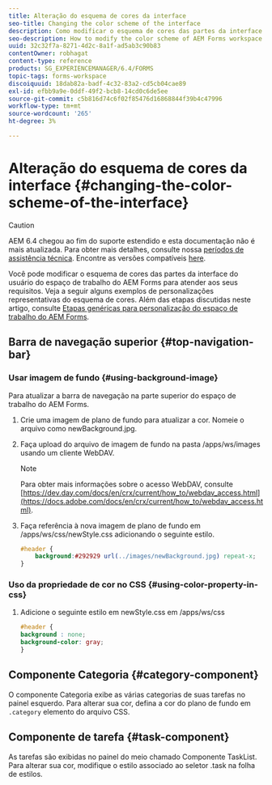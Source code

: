 ```yaml
---
title: Alteração do esquema de cores da interface
seo-title: Changing the color scheme of the interface
description: Como modificar o esquema de cores das partes da interface do usuário do AEM Forms workspace de forma seletiva.
seo-description: How to modify the color scheme of AEM Forms workspace user interface portions selectively.
uuid: 32c32f7a-8271-4d2c-8a1f-ad5ab3c90b83
contentOwner: robhagat
content-type: reference
products: SG_EXPERIENCEMANAGER/6.4/FORMS
topic-tags: forms-workspace
discoiquuid: 18dab82a-badf-4c32-83a2-cd5cb04cae89
exl-id: efbb9a9e-0ddf-49f2-bcb8-14cd0c6de5ee
source-git-commit: c5b816d74c6f02f85476d16868844f39b4c47996
workflow-type: tm+mt
source-wordcount: '265'
ht-degree: 3%

---
```


# Alteração do esquema de cores da interface {#changing-the-color-scheme-of-the-interface}

>[!CAUTION]
>
>AEM 6.4 chegou ao fim do suporte estendido e esta documentação não é mais atualizada. Para obter mais detalhes, consulte nossa [períodos de assistência técnica](https://helpx.adobe.com/br/support/programs/eol-matrix.html). Encontre as versões compatíveis [here](https://experienceleague.adobe.com/docs/).

Você pode modificar o esquema de cores das partes da interface do usuário do espaço de trabalho do AEM Forms para atender aos seus requisitos. Veja a seguir alguns exemplos de personalizações representativas do esquema de cores. Além das etapas discutidas neste artigo, consulte [Etapas genéricas para personalização do espaço de trabalho do AEM Forms](/help/forms/using/generic-steps-html-workspace-customization.md).

## Barra de navegação superior {#top-navigation-bar}

### Usar imagem de fundo {#using-background-image}

Para atualizar a barra de navegação na parte superior do espaço de trabalho do AEM Forms.

1. Crie uma imagem de plano de fundo para atualizar a cor. Nomeie o arquivo como newBackground.jpg.
1. Faça upload do arquivo de imagem de fundo na pasta /apps/ws/images usando um cliente WebDAV.

   >[!NOTE]
   >
   >Para obter mais informações sobre o acesso WebDAV, consulte [https://dev.day.com/docs/en/crx/current/how_to/webdav_access.html](https://docs.adobe.com/docs/en/crx/current/how_to/webdav_access.html).

1. Faça referência à nova imagem de plano de fundo em /apps/ws/css/newStyle.css adicionando o seguinte estilo.

   ```css
   #header {
       background:#292929 url(../images/newBackground.jpg) repeat-x;
   }
   ```

### Uso da propriedade de cor no CSS {#using-color-property-in-css}

1. Adicione o seguinte estilo em newStyle.css em /apps/ws/css

   ```css
   #header {
   background : none;
   background-color: gray;
   }
   ```

## Componente Categoria {#category-component}

O componente Categoria exibe as várias categorias de suas tarefas no painel esquerdo. Para alterar sua cor, defina a cor do plano de fundo em `.category` elemento do arquivo CSS.

## Componente de tarefa {#task-component}

As tarefas são exibidas no painel do meio chamado Componente TaskList. Para alterar sua cor, modifique o estilo associado ao seletor .task na folha de estilos.
